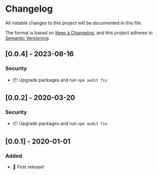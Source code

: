 # Changelog

All notable changes to this project will be documented in this file.

The format is based on [Keep a Changelog](https://keepachangelog.com/en/1.0.0/),
and this project adheres to [Semantic Versioning](https://semver.org/spec/v2.0.0.html).

## [0.0.4] - 2023-08-16

### Security

- :package: Upgrade packages and run `npm audit fix`

## [0.0.2] - 2020-03-20

### Security

- :package: Upgrade packages and run `npm audit fix`

## [0.0.1] - 2020-01-01

### Added

- :tada: First release!
